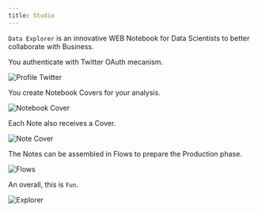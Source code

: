 ```yaml
---
title: Studio
---
```


`Data Explorer` is an innovative WEB Notebook for Data Scientists to better collaborate with Business.

You authenticate with Twitter OAuth mecanism.

![Profile Twitter](/images/datalayer/profile-twitter.png "Profile Twitter")

You create Notebook Covers for your analysis.

![Notebook Cover](/images/datalayer/notebook-cover.png "Notebook Cover")

Each Note also receives a Cover.

![Note Cover](/images/datalayer/note-cover.png "Notebook Cover")

The Notes can be assembled in Flows to prepare the Production phase.

![Flows](/images/datalayer/flows.png "Flows")

An overall, this is `Fun`.

![Explorer](/images/datalayer/explorer.svg "Explorer")
